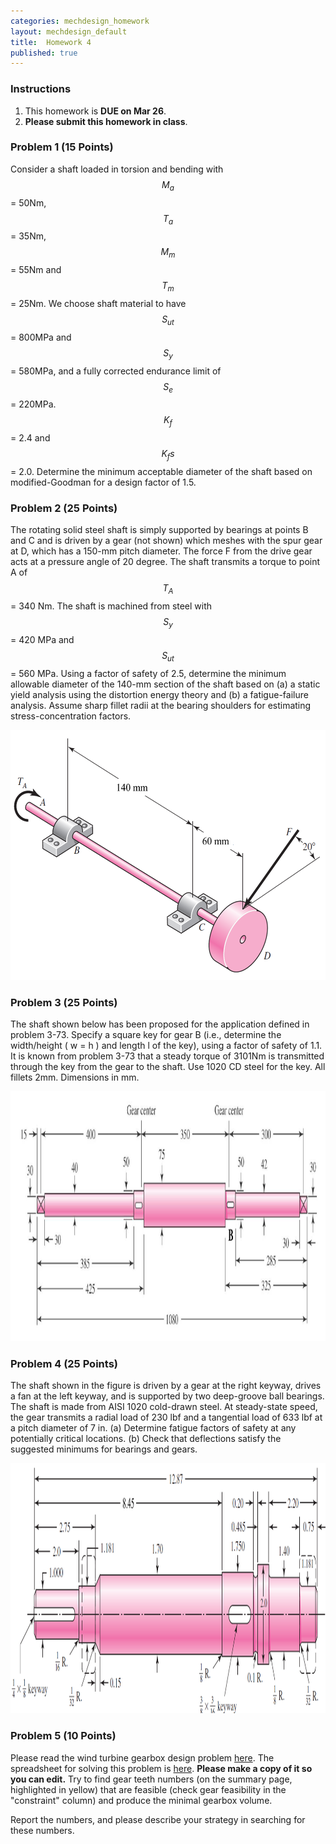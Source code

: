 ```yaml
---
categories: mechdesign_homework
layout: mechdesign_default
title:  Homework 4
published: true
---
```

<style TYPE="text/css">
code.has-jax {font: inherit; font-size: 100%; background: inherit; border: inherit;}
</style>
<script type="text/x-mathjax-config">
MathJax.Hub.Config({
    tex2jax: {
        inlineMath: [['$','$'], ['\\(','\\)']],
        skipTags: ['script', 'noscript', 'style', 'textarea', 'pre'] // removed 'code' entry
    }
});
MathJax.Hub.Queue(function() {
    var all = MathJax.Hub.getAllJax(), i;
    for(i = 0; i < all.length; i += 1) {
        all[i].SourceElement().parentNode.className += ' has-jax';
    }
});
</script>
<script type="text/javascript" src="http://cdn.mathjax.org/mathjax/latest/MathJax.js?config=TeX-AMS-MML_HTMLorMML"></script>


### Instructions

1. This homework is **DUE on Mar 26**.
2. **Please submit this homework in class**.

### Problem 1 (15 Points)

Consider a shaft loaded in torsion and bending with $$M_a$$ = 50Nm, $$T_a$$ = 35Nm, $$M_m$$ = 55Nm and
$$T_m$$ = 25Nm. We choose shaft material to have $$S_{ut}$$ = 800MPa and $$S_y$$ = 580MPa, and a 
fully corrected endurance limit of $$S_e$$ = 220MPa. $$K_f$$ = 2.4 and $$K_fs$$ = 2.0. 
Determine the minimum acceptable diameter of the shaft based on modified-Goodman for a design factor of 1.5.
<!--7-1-->

### Problem 2 (25 Points)
The rotating solid steel shaft is simply supported by bearings at points B and C and is driven
by a gear (not shown) which meshes with the spur gear at D, which has a 150-mm pitch diameter.
The force F from the drive gear acts at a pressure angle of 20 degree. The shaft transmits a torque
to point A of $$T_A$$ = 340 Nm. The shaft is machined from steel with $$S_y$$ = 420 MPa and
$$S_{ut}$$ = 560 MPa. Using a factor of safety of 2.5, determine the minimum allowable diameter of
the 140-mm section of the shaft based on (a) a static yield analysis using the distortion energy
theory and (b) a fatigue-failure analysis. Assume sharp fillet radii at the bearing shoulders for
estimating stress-concentration factors.

<img src="/_images/mechdesign/hw4_2.png" alt="Drawing" style="height: 400px;"/> 

### Problem 3 (25 Points)
The shaft shown below has been proposed for the application defined in problem 3-73.
Specify a square key for gear B (i.e., determine the width/height ( w = h ) and length l of the
key), using a factor of safety of 1.1. It is known from problem 3-73 that a steady torque of
3101Nm is transmitted through the key from the gear to the shaft. Use 1020 CD steel for
the key. All fillets 2mm. Dimensions in mm.

<img src="/_images/mechdesign/hw4_3.png" alt="Drawing" style="height: 400px;"/> 

### Problem 4 (25 Points)
The shaft shown in the figure is driven by a gear at the right keyway, drives a fan at the left keyway,
and is supported by two deep-groove ball bearings. The shaft is made from AISI 1020 cold-drawn steel. 
At steady-state speed, the gear transmits a radial load of 230 lbf and a tangential load of
633 lbf at a pitch diameter of 7 in.
(a) Determine fatigue factors of safety at any potentially critical locations.
(b) Check that deflections satisfy the suggested minimums for bearings and gears.

<img src="/_images/mechdesign/hw4_4.png" alt="Drawing" style="height: 400px;"/> 

### Problem 5 (10 Points)
Please read the wind turbine gearbox design problem [here](/_teaching/mechdesign/gearbox.pdf).
The spreadsheet for solving this problem is [here](https://docs.google.com/spreadsheets/d/1dfkUJD38Czb83s4KqrjdQ_XKyZaOYaEAMyOnBMsjDPY/edit?usp=sharing).
**Please make a copy of it so you can edit.**
Try to find gear teeth numbers (on the summary page, highlighted in yellow) that are feasible (check gear feasibility in the "constraint" column)
and produce the minimal gearbox volume.

Report the numbers, and please describe your strategy in searching for these numbers.